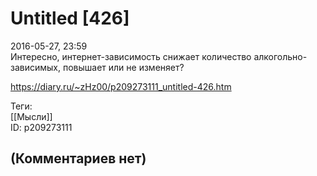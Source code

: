 Untitled [426]
==============

  
2016-05-27, 23:59  
 Интересно, интернет-зависимость снижает количество алкогольно-зависимых, повышает или не изменяет?   
  
<https://diary.ru/~zHz00/p209273111_untitled-426.htm>  
  
Теги:  
[[Мысли]]  
ID: p209273111  


(Комментариев нет)
------------------
